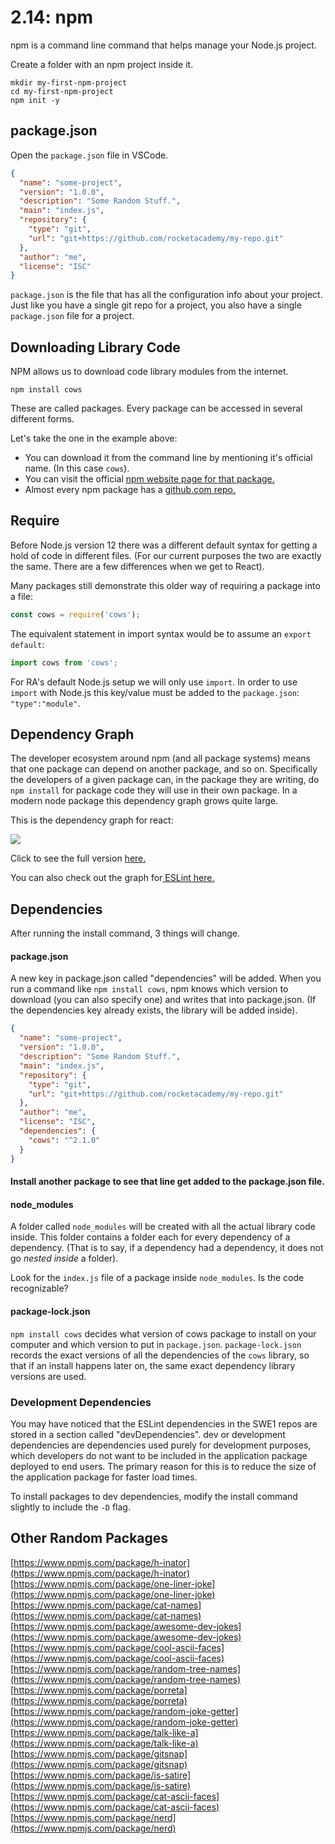 # 2.14: npm

npm is a command line command that helps manage your Node.js project.

Create a folder with an npm project inside it.

```text
mkdir my-first-npm-project
cd my-first-npm-project
npm init -y
```

## package.json

Open the `package.json` file in VSCode.

```json
{
  "name": "some-project",
  "version": "1.0.0",
  "description": "Some Random Stuff.",
  "main": "index.js",
  "repository": {
    "type": "git",
    "url": "git+https://github.com/rocketacademy/my-repo.git"
  },
  "author": "me",
  "license": "ISC"
}
```

`package.json` is the file that has all the configuration info about your project. Just like you have a single git repo for a project, you also have a single `package.json` file for a project.

## Downloading Library Code

NPM allows us to download code library modules from the internet.

```text
npm install cows
```

These are called packages. Every package can be accessed in several different forms.

Let's take the one in the example above:

- You can download it from the command line by mentioning it's official name. \(In this case `cows`\).
- You can visit the official [npm website page for that package.](https://www.npmjs.com/package/cows)
- Almost every npm package has a [github.com repo.](https://github.com/sindresorhus/cows)

## Require

Before Node.js version 12 there was a different default syntax for getting a hold of code in different files. \(For our current purposes the two are exactly the same. There are a few differences when we get to React\).

Many packages still demonstrate this older way of requiring a package into a file:

```js
const cows = require('cows');
```

The equivalent statement in import syntax would be to assume an `export default`:

```js
import cows from 'cows';
```

For RA's default Node.js setup we will only use `import`. In order to use `import` with Node.js this key/value must be added to the `package.json`: `"type":"module"`.

## Dependency Graph

The developer ecosystem around npm \(and all package systems\) means that one package can depend on another package, and so on. Specifically the developers of a given package can, in the package they are writing, do `npm install` for package code they will use in their own package. In a modern node package this dependency graph grows quite large.

This is the dependency graph for react:

![](https://github.com/rocketacademy/swe1-docs/raw/master/images/_dependencies-bgu.png)

Click to see the full version [here.](https://github.com/rocketacademy/swe1-docs/raw/master/images/_dependencies-bgu.png)

You can also check out the graph for[ ESLint here. ](http://npm.broofa.com/?q=eslint)

## Dependencies

After running the install command, 3 things will change.

#### package.json

A new key in package.json called "dependencies" will be added. When you run a command like `npm install cows`, npm knows which version to download \(you can also specify one\) and writes that into package.json. \(If the dependencies key already exists, the library will be added inside\).

```json
{
  "name": "some-project",
  "version": "1.0.0",
  "description": "Some Random Stuff.",
  "main": "index.js",
  "repository": {
    "type": "git",
    "url": "git+https://github.com/rocketacademy/my-repo.git"
  },
  "author": "me",
  "license": "ISC",
  "dependencies": {
    "cows": "^2.1.0"
  }
}
```

#### Install another package to see that line get added to the package.json file.

#### node_modules

A folder called `node_modules` will be created with all the actual library code inside. This folder contains a folder each for every dependency of a dependency. \(That is to say, if a dependency had a dependency, it does not go _nested inside_ a folder\).

Look for the `index.js` file of a package inside `node_modules`. Is the code recognizable?

#### package-lock.json

`npm install cows` decides what version of cows package to install on your computer and which version to put in `package.json`. `package-lock.json` records the exact versions of all the dependencies of the `cows` library, so that if an install happens later on, the same exact dependency library versions are used.

### Development Dependencies

You may have noticed that the ESLint dependencies in the SWE1 repos are stored in a section called "devDependencies". dev or development dependencies are dependencies used purely for development purposes, which developers do not want to be included in the application package deployed to end users. The primary reason for this is to reduce the size of the application package for faster load times.

To install packages to dev dependencies, modify the install command slightly to include the `-D` flag.

## Other Random Packages

[https://www.npmjs.com/package/h-inator](https://www.npmjs.com/package/h-inator)  
[https://www.npmjs.com/package/one-liner-joke](https://www.npmjs.com/package/one-liner-joke)  
[https://www.npmjs.com/package/cat-names](https://www.npmjs.com/package/cat-names)  
[https://www.npmjs.com/package/awesome-dev-jokes](https://www.npmjs.com/package/awesome-dev-jokes)  
[https://www.npmjs.com/package/cool-ascii-faces](https://www.npmjs.com/package/cool-ascii-faces)  
[https://www.npmjs.com/package/random-tree-names](https://www.npmjs.com/package/random-tree-names)  
[https://www.npmjs.com/package/porreta](https://www.npmjs.com/package/porreta)  
[https://www.npmjs.com/package/random-joke-getter](https://www.npmjs.com/package/random-joke-getter)  
[https://www.npmjs.com/package/talk-like-a](https://www.npmjs.com/package/talk-like-a)  
[https://www.npmjs.com/package/gitsnap](https://www.npmjs.com/package/gitsnap)  
[https://www.npmjs.com/package/is-satire](https://www.npmjs.com/package/is-satire)  
[https://www.npmjs.com/package/cat-ascii-faces](https://www.npmjs.com/package/cat-ascii-faces)  
[https://www.npmjs.com/package/nerd](https://www.npmjs.com/package/nerd)
